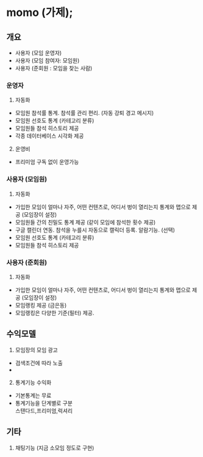 # momo (가제);

## 개요

- 사용자 (모임 운영자)
- 사용자 (모임 참여자: 모임원)
- 사용자 (준회원 : 모임을 찾는 사람)

### 운영자

1. 자동화
 - 모임원 참석률 통계. 참석률 관리 편리. (자동 강퇴 경고 메시지)
 - 모임원 선호도 통계 (카테고리 분류)
 - 모임원들 참석 히스토리 제공
 - 각종 데이터베이스 시각화 제공

2. 운영비
 - 프리미엄 구독 없이 운영가능


### 사용자 (모임원)
1. 자동화
 - 가입한 모임이 얼마나 자주, 어떤 컨텐츠로, 어디서 벙이 열리는지 통계와 맵으로 제공 (모임장이 설정)
 - 모임원들 간의 친밀도 통계 제공 (같이 모임에 참석한 횟수 제공)
 - 구글 캘린더 연동. 참석을 누를시 자동으로 캘릭더 등록. 알람기능. (선택)
 - 모임원 선호도 통계 (카테고리 분류)
 - 모임원들 참석 히스토리 제공


### 사용자 (준회원)
1. 자동화
 - 가입한 모임이 얼마나 자주, 어떤 컨텐츠로, 어디서 벙이 열리는지 통계와 맵으로 제공 (모임장이 설정)
 - 모임랭킹 제공 (금은동)
 - 모임랭킹은 다양한 기준(필터) 제공. 


## 수익모델

1. 모임장의 모임 광고
 - 검색조건에 따라 노출
 - 

2. 통계기능 수익화
 - 기본통계는 무료
 - 통계기능을 단계별로 구분 <br/>
  스탠다드,프리미엄,럭셔리


## 기타
1. 채팅기능 (지금 소모임 정도로 구현)

